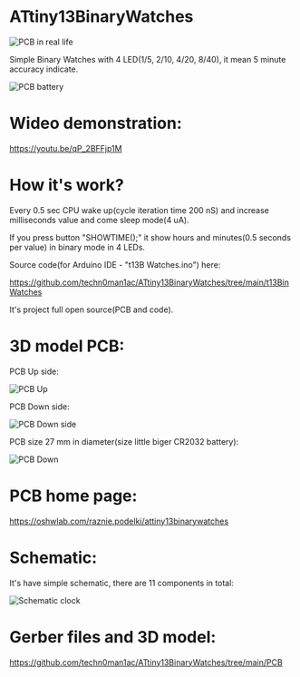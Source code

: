 # ATtiny13BinaryWatches

![PCB in real life](https://raw.githubusercontent.com/techn0man1ac/ATtiny13BinaryWatches/main/Imgs/ATtiny13BinaryClock.jpg)

Simple Binary Watches with 4 LED(1/5, 2/10, 4/20, 8/40), it mean 5 minute accuracy indicate.

![PCB battery](https://raw.githubusercontent.com/techn0man1ac/ATtiny13BinaryWatches/main/Imgs/Back.jpg)

# Wideo demonstration:

https://youtu.be/qP_2BFFjp1M

# How it's work?

Every 0.5 sec CPU wake up(cycle iteration time 200 nS) and increase milliseconds value and come sleep mode(4 uA). 

If you press button "SHOWTIME();" it show hours and minutes(0.5 seconds per value) in binary mode in 4 LEDs.

Source code(for Arduino IDE - "t13B Watches.ino") here:

https://github.com/techn0man1ac/ATtiny13BinaryWatches/tree/main/t13BinWatches

It's project full open source(PCB and code).

# 3D model PCB:
PCB Up side:

![PCB Up](https://raw.githubusercontent.com/techn0man1ac/ATtiny13BinaryWatches/main/Imgs/PCBUpATtiny13BinaryWatches.png)

PCB Down side:

![PCB Down side](https://raw.githubusercontent.com/techn0man1ac/ATtiny13BinaryWatches/main/Imgs/PCBDownATtiny13BinaryWatches.png)

PCB size 27 mm in diameter(size little biger CR2032 battery):

![PCB Down](https://raw.githubusercontent.com/techn0man1ac/ATtiny13BinaryWatches/main/Imgs/PCBSizesATtiny13BinaryWatches.png)

# PCB home page:

https://oshwlab.com/raznie.podelki/attiny13binarywatches

# Schematic:

It's have simple schematic, there are 11 components in total:

![Schematic clock](https://raw.githubusercontent.com/techn0man1ac/ATtiny13BinaryWatches/main/PCB/Schematic/Schematic_ATtiny13BinaryWatches_2023-08-30.png)

# Gerber files and 3D model:

https://github.com/techn0man1ac/ATtiny13BinaryWatches/tree/main/PCB

